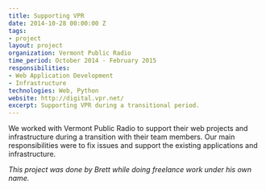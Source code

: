 ```yaml
---
title: Supporting VPR
date: 2014-10-28 00:00:00 Z
tags:
- project
layout: project
organization: Vermont Public Radio
time_period: October 2014 - February 2015
responsibilities:
- Web Application Development
- Infrastructure
technologies: Web, Python
website: http://digital.vpr.net/
excerpt: Supporting VPR during a transitional period. 
---
```


We worked with Vermont Public Radio to support their web projects and infrastructure during a transition with their team members. Our main responsibilities were to fix issues and support the existing applications and infrastructure.

_This project was done by Brett while doing freelance work under his own name._